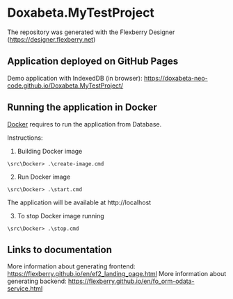 # Doxabeta.MyTestProject
The repository was generated with the Flexberry Designer (https://designer.flexberry.net)

## Application deployed on GitHub Pages

Demo application with IndexedDB (in browser):
https://doxabeta-neo-code.github.io/Doxabeta.MyTestProject/

## Running the application in Docker

[Docker](https://docker.com) requires to run the  application from Database.

Instructions:

1. Building Docker image
```
\src\Docker> .\create-image.cmd
```

2. Run Docker image
```
\src\Docker> .\start.cmd
```

The application will be available at http://localhost

3. To stop Docker image running
```
\src\Docker> .\stop.cmd
```

## Links to documentation

More information about generating frontend: https://flexberry.github.io/en/ef2_landing_page.html
More information about generating backend: https://flexberry.github.io/en/fo_orm-odata-service.html
